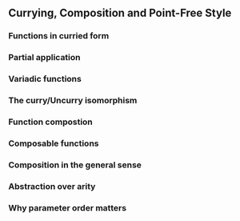 ## Currying, Composition and Point-Free Style

### Functions in curried form

### Partial application

### Variadic functions

### The curry/Uncurry isomorphism

### Function compostion

### Composable functions

### Composition in the general sense

### Abstraction over arity

### Why parameter order matters
